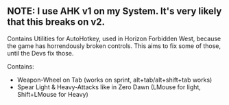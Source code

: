 <h2>NOTE: I use AHK v1 on my System. It's very likely that this breaks on v2.</h2>

Contains Utilities for AutoHotkey, used in Horizon Forbidden West, because the game has horrendously broken controls. This aims to fix some of those, until the Devs fix those.

Contains:
- Weapon-Wheel on Tab (works on sprint, alt+tab/alt+shift+tab works)
- Spear Light & Heavy-Attacks like in Zero Dawn (LMouse for light, Shift+LMouse for Heavy)
